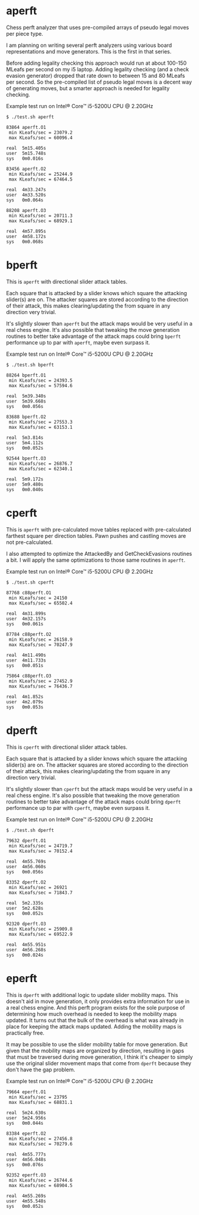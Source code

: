 # aperft
Chess perft analyzer that uses pre-compiled arrays of pseudo legal moves per piece type.

I am planning on writing several perft analyzers using various board representations and move generators.  This is the first in that series.

Before adding legality checking this approach would run at about 100-150 MLeafs per second on my i5 laptop.  Adding legality checking (and a check evasion generator) dropped that rate down to between 15 and 80 MLeafs per second.  So the pre-compiled list of pseudo legal moves is a decent way of generating moves, but a smarter approach is needed for legality checking.

Example test run on Intel® Core™ i5-5200U CPU @ 2.20GHz

    $ ./test.sh aperft

    83864 aperft.O1
     min KLeafs/sec = 23079.2
     max KLeafs/sec = 60096.4

    real  5m15.405s
    user  5m15.748s
    sys   0m0.016s

    83456 aperft.O2
     min KLeafs/sec = 25244.9
     max KLeafs/sec = 67464.5

    real  4m33.247s
    user  4m33.520s
    sys   0m0.064s

    88208 aperft.O3
     min KLeafs/sec = 20711.3
     max KLeafs/sec = 68929.1

    real  4m57.895s
    user  4m58.172s
    sys   0m0.068s

# bperft
This is `aperft` with directional slider attack tables.

Each square that is attacked by a slider knows which square the attacking slider(s) are on.  The attacker squares are stored according to the direction of their attack, this makes clearing/updating the from square in any direction very trivial.

It's slightly slower than `aperft` but the attack maps would be very useful in a real chess engine.  It's also possible that tweaking the move generation routines to better take advantage of the attack maps could bring `bperft` performance up to par with `aperft`, maybe even surpass it.

Example test run on Intel® Core™ i5-5200U CPU @ 2.20GHz

    $ ./test.sh bperft

    88264 bperft.O1
     min KLeafs/sec = 24393.5
     max KLeafs/sec = 57594.6

    real  5m39.340s
    user  5m39.668s
    sys   0m0.056s

    83688 bperft.O2
     min KLeafs/sec = 27553.3
     max KLeafs/sec = 63153.1

    real  5m3.814s
    user  5m4.112s
    sys   0m0.052s

    92544 bperft.O3
     min KLeafs/sec = 26876.7
     max KLeafs/sec = 62340.1

    real  5m9.172s
    user  5m9.480s
    sys   0m0.040s

# cperft
This is `aperft` with pre-calculated move tables replaced with pre-calculated farthest square per direction tables.  Pawn pushes and castling moves are not pre-calculated.

I also attempted to optimize the AttackedBy and GetCheckEvasions routines a bit.  I will apply the same optimizations to those same routines in `aperft`.

Example test run on Intel® Core™ i5-5200U CPU @ 2.20GHz

    $ ./test.sh cperft

    87768 c88perft.O1
     min KLeafs/sec = 24150
     max KLeafs/sec = 65502.4

    real  4m31.899s
    user  4m32.157s
    sys   0m0.061s

    87784 c88perft.O2
     min KLeafs/sec = 26158.9
     max KLeafs/sec = 70247.9

    real  4m11.490s
    user  4m11.733s
    sys   0m0.051s

    75864 c88perft.O3
     min KLeafs/sec = 27452.9
     max KLeafs/sec = 76436.7

    real  4m1.852s
    user  4m2.079s
    sys   0m0.053s

# dperft
This is `cperft` with directional slider attack tables.

Each square that is attacked by a slider knows which square the attacking slider(s) are on.  The attacker squares are stored according to the direction of their attack, this makes clearing/updating the from square in any direction very trivial.

It's slightly slower than `cperft` but the attack maps would be very useful in a real chess engine.  It's also possible that tweaking the move generation routines to better take advantage of the attack maps could bring `dperft` performance up to par with `cperft`, maybe even surpass it.

Example test run on Intel® Core™ i5-5200U CPU @ 2.20GHz

    $ ./test.sh dperft

    79632 dperft.O1
     min KLeafs/sec = 24719.7
     max KLeafs/sec = 70152.4

    real  4m55.769s
    user  4m56.060s
    sys   0m0.056s

    83352 dperft.O2
     min KLeafs/sec = 26921
     max KLeafs/sec = 71843.7

    real  5m2.335s
    user  5m2.628s
    sys   0m0.052s

    92320 dperft.O3
     min KLeafs/sec = 25909.8
     max KLeafs/sec = 69522.9

    real  4m55.951s
    user  4m56.268s
    sys   0m0.024s

# eperft
This is `dperft` with additional logic to update slider mobility maps.  This doesn't aid in move generation, it only provides extra information for use in a real chess engine.  And this perft program exists for the sole purpose of determining how much overhead is needed to keep the mobility maps updated.  It turns out that the bulk of the overhead is what was already in place for keeping the attack maps updated.  Adding the mobility maps is practically free.

It may be possible to use the slider mobility table for move generation.  But given that the mobility maps are organized by direction, resulting in gaps that must be traversed during move generation, I think it's cheaper to simply use the original slider movement maps that come from `dperft` because they don't have the gap problem.

Example test run on Intel® Core™ i5-5200U CPU @ 2.20GHz

    79664 eperft.O1
     min KLeafs/sec = 23795
     max KLeafs/sec = 68831.1

    real  5m24.630s
    user  5m24.956s
    sys   0m0.044s

    83384 eperft.O2
     min KLeafs/sec = 27456.8
     max KLeafs/sec = 70279.6

    real  4m55.777s
    user  4m56.048s
    sys   0m0.076s

    92352 eperft.O3
     min KLeafs/sec = 26744.6
     max KLeafs/sec = 68904.5

    real  4m55.269s
    user  4m55.548s
    sys   0m0.052s

